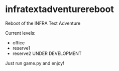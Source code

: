 # infratextadventurereboot
Reboot of the INFRA Text Adventure


Current levels:
  - office
  - reserve1
  - reserve2 UNDER DEVELOPMENT
  
Just run game.py and enjoy!
